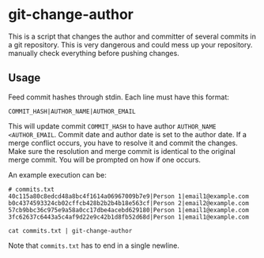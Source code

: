 # git-change-author

This is a script that changes the author and committer of several commits in a git repository.
This is very dangerous and could mess up your repository. manually check everything before pushing changes.

## Usage

Feed commit hashes through stdin. Each line must have this format:

`COMMIT_HASH|AUTHOR_NAME|AUTHOR_EMAIL`

This will update commit `COMMIT_HASH` to have author `AUTHOR_NAME <AUTHOR_EMAIL`. Commit date and author date is set to the author date.
If a merge conflict occurs, you have to resolve it and commit the changes. Make sure the resolution and merge commit is identical to the original merge commit. You will be prompted on how if one occurs.

An example execution can be:

```
# commits.txt
40c115a80c8edcd48a8bc4f1614a06967009b7e9|Person 1|email1@example.com
b0c4374593324cb02cffcb428b2b2b4b18e563cf|Person 2|email2@example.com
57cb9bbc36c975e9a58a0cc17dbe4acebd629180|Person 1|email1@example.com
3fc62637c6443a5c4af9d22e9c42b1d8fb52d68d|Person 1|email1@example.com

```

`cat commits.txt | git-change-author`

Note that `commits.txt` has to end in a single newline.

